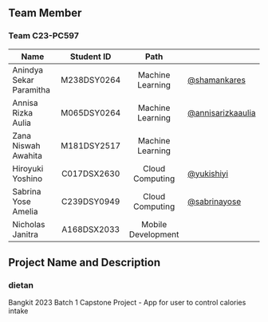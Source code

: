 ## Team Member
### Team C23-PC597

| Name        | Student ID     | Path  |       |
| ------------- |:-------------:|:-----:|:-----|
| Anindya Sekar Paramitha | M238DSY0264 | Machine Learning | [@shamankares](https://github.com/shamankares) |
| Annisa Rizka Aulia | M065DSY0264 | Machine Learning | [@annisarizkaaulia](https://github.com/annisarizkaaulia) |
| Zana Niswah Awahita | M181DSY2517 | Machine Learning |   |
| Hiroyuki Yoshino | C017DSX2630 | Cloud Computing | [@yukishiyi](https://github.com/yukishiyi) |
| Sabrina Yose Amelia | C239DSY0949 | Cloud Computing | [@sabrinayose](https://github.com/sabrinayose) |
| Nicholas Janitra | A168DSX2033 | Mobile Development |    |


## Project Name and Description
### dietan
Bangkit 2023 Batch 1 Capstone Project - App for user to control calories intake
